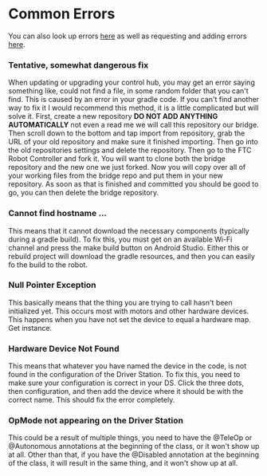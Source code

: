 # Common Errors

You can also look up errors [here](https://gramgra07.github.io/FTC-Error-Lookup/) as well as requesting and adding errors [here](https://github.com/GramGra07/FTC-Error-Lookup/issues).

### Tentative, somewhat dangerous fix

When updating or upgrading your control hub, you may get an error saying something like, could not find a file, in some random folder that you can't find. This is caused by an error in your gradle code. If you can't find another way to fix it I would recommend this method, it is a little complicated but will solve it. First, create a new repository **DO NOT ADD ANYTHING AUTOMATICALLY** not even a read me we will call this repository our bridge. Then scroll down to the bottom and tap import from repository, grab the URL of your old repository and make sure it finished importing. Then go into the old repositories settings and delete the repository. Then go to the FTC Robot Controller and fork it. You will want to clone both the bridge repository and the new one we just forked. Now you will copy over all of your working files from the bridge repo and put them in your new repository. As soon as that is finished and committed you should be good to go, you can then delete the bridge repository.

### Cannot find hostname ...

This means that it cannot download the necessary components (typically during a gradle build). To fix this, you must get on an available Wi-Fi channel and press the make build button on Android Studio. Either this or rebuild project will download the gradle resources, and then you can easily fo the build to the robot.

### Null Pointer Exception

This basically means that the thing you are trying to call hasn't been initialized yet. This occurs most with motors and other hardware devices. This happens when you have not set the device to equal a hardware map. Get instance.

### Hardware Device Not Found

This means that whatever you have named the device in the code, is not found in the configuration of the Driver Station. To fix this, you need to make sure your configuration is correct in your DS. Click the three dots, then configuration, and then add the device where it should be with the correct name. This should fix the error completely.

### OpMode not appearing on the Driver Station

This could be a result of multiple things, you need to have the @TeleOp or @Autonomous annotations at the beginning of the class, or it won't show up at all. Other than that, if you have the @Disabled annotation at the beginning of the class, it will result in the same thing, and it won't show up at all.

